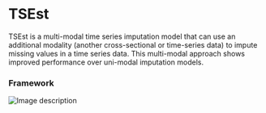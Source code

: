 # TSEst
TSEst is a multi-modal time series imputation model that can use an additional modality (another cross-sectional or time-series data) to impute missing values in a time series data. This multi-modal approach shows improved performance over uni-modal imputation models. 

### **Framework**
![Image description](https://github.com/compbiolabucf/omicsGAN/blob/main/Fig-1.png)
